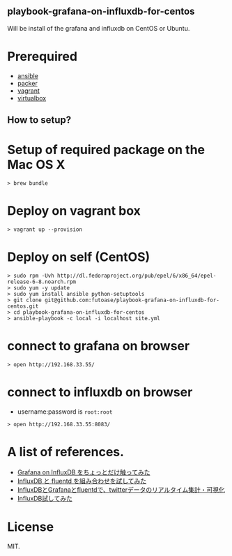 playbook-grafana-on-influxdb-for-centos
---------------------------------------

Will be install of the grafana and influxdb on CentOS or Ubuntu.

# Prerequired

- [ansible](http://www.ansible.com/)
- [packer](http://www.packer.io/)
- [vagrant](http://www.vagrantup.com/)
- [virtualbox](https://www.virtualbox.org/)

How to setup?
-------------

# Setup of required package on the Mac OS X

```
> brew bundle
```

# Deploy on vagrant box

```
> vagrant up --provision
```

# Deploy on self (CentOS)

```
> sudo rpm -Uvh http://dl.fedoraproject.org/pub/epel/6/x86_64/epel-release-6-8.noarch.rpm
> sudo yum -y update
> sudo yum install ansible python-setuptools
> git clone git@github.com:futoase/playbook-grafana-on-influxdb-for-centos.git
> cd playbook-grafana-on-influxdb-for-centos
> ansible-playbook -c local -i localhost site.yml
```

# connect to grafana on browser

```
> open http://192.168.33.55/
```

# connect to influxdb on browser

- username:password is ```root:root```

```
> open http://192.168.33.55:8083/
```

# A list of references.

- [Grafana on InfluxDB をちょっとだけ触ってみた](http://qiita.com/sonots/items/8fbc92ff1c3e57ee7de7)
- [InfluxDB と fluentd を組み合わせを試してみた](http://qiita.com/hakobera/items/fbe7669a1c2b763bcd8d)
- [InfluxDBとGrafanaとfluentdで、twitterデータのリアルタイム集計・可視化](http://qiita.com/ixixi/items/a56ea15b582c7f014a57)
- [InfluxDB試してみた](http://qiita.com/chobie@github/items/c8220d9352df90963862)

# License

MIT.
